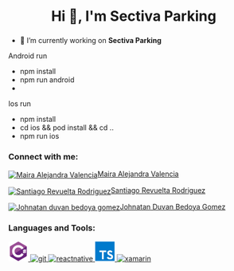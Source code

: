 <h1 align="center">Hi 👋, I'm Sectiva Parking</h1>
<h3 align="center"></h3>

- 🔭 I’m currently working on **Sectiva Parking**

Android run
- npm install
- npm run android
- 
Ios run
- npm install
- cd ios && pod install && cd ..
- npm run ios


<h3 align="left">Connect with me:</h3>
<p align="left">
<a href="https://github.com/Maleja7301" target="blank"><img align="center" src="https://raw.githubusercontent.com/rahuldkjain/github-profile-readme-generator/master/src/images/icons/Social/devto.svg" alt="Maira Alejandra Valencia" height="30" width="40" />Maira Alejandra Valencia</a>
</p>
<p align="left">
<a href="https://github.com/santiagorevuelta" target="blank"><img align="center" src="https://raw.githubusercontent.com/rahuldkjain/github-profile-readme-generator/master/src/images/icons/Social/devto.svg" alt="Santiago Revuelta Rodriguez" height="30" width="40" />Santiago Revuelta Rodriguez</a>
</p>
<p align="left">
<a href="https://dev.to/johnatan Duvan bedoya gomez" target="blank"><img align="center" src="https://raw.githubusercontent.com/rahuldkjain/github-profile-readme-generator/master/src/images/icons/Social/devto.svg" alt="Johnatan duvan bedoya gomez" height="30" width="40" />Johnatan Duvan Bedoya Gomez</a>
</p>

<h3 align="left">Languages and Tools:</h3>
<p align="left"> <a href="https://www.w3schools.com/cs/" target="_blank" rel="noreferrer"> <img src="https://raw.githubusercontent.com/devicons/devicon/master/icons/csharp/csharp-original.svg" alt="csharp" width="40" height="40"/> </a> <a href="https://git-scm.com/" target="_blank" rel="noreferrer"> <img src="https://www.vectorlogo.zone/logos/git-scm/git-scm-icon.svg" alt="git" width="40" height="40"/> </a> <a href="https://reactnative.dev/" target="_blank" rel="noreferrer"> <img src="https://reactnative.dev/img/header_logo.svg" alt="reactnative" width="40" height="40"/> </a> <a href="https://www.typescriptlang.org/" target="_blank" rel="noreferrer"> <img src="https://raw.githubusercontent.com/devicons/devicon/master/icons/typescript/typescript-original.svg" alt="typescript" width="40" height="40"/> </a> <a href="https://dotnet.microsoft.com/apps/xamarin" target="_blank" rel="noreferrer"> <img src="https://raw.githubusercontent.com/detain/svg-logos/780f25886640cef088af994181646db2f6b1a3f8/svg/xamarin.svg" alt="xamarin" width="40" height="40"/> </a> </p>
